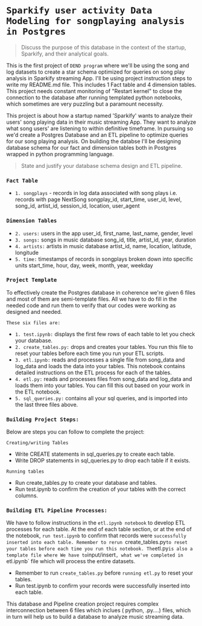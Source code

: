 
# `Sparkify user activity Data Modeling for songplaying analysis in Postgres`

> Discuss the purpose of this database in the context of the startup, Sparkify, and their analytical goals.
 
This is the first project of `DEND program` where we'll be using the song and log datasets to create a star schema optimized for queries on song play analysis in Sparkify streaming App. I'll be using project instruction steps to write my README.md file. This includes 1 Fact table and 4 dimension tables. This project needs constant monitoring of "Restart kernel" to close the connection to the database after running templated python notebooks, which sometimes are very puzzling but a paramount necessity.

This project is about how a startup named 'Sparkify' wants to analyze their users' song playing data in their music streaming App. They want to analyze what song users' are listening to within definitive timeframe. In pursuing so we'd create a Postgres Database and an ETL pipeline to optimize queries for our song playing analysis. On building the databse I'll be designing database schema for our fact and dimension tables both in Postgres wrapped in python programming language. 

> State and justify your database schema design and ETL pipeline.
> 
### `Fact Table` ###
- `1. songplays` - records in log data associated with song plays i.e. records with page NextSong
songplay_id, start_time, user_id, level, song_id, artist_id, session_id, location, user_agent

### `Dimension Tables` ###
- `2. users:`  users in the app
               user_id, first_name, last_name, gender, level
- `3. songs:`  songs in music database
                song_id, title, artist_id, year, duration
- `4. artists:`  artists in music database
                 artist_id, name, location, latitude, longitude
- `5. time:`  timestamps of records in songplays broken down into specific units
                start_time, hour, day, week, month, year, weekday

### `Project Template`
To effectively create the Postgres database in coherence we're given 6 files and most of them are semi-template files. All we have to do 
fill in the needed code and run them to verify that our codes were working as designed and needed.

`These six files are:`
- `1. test.ipynb:` displays the first few rows of each table to let you check your database.
- `2. create_tables.py:` drops and creates your tables. You run this file to reset your tables before each time you run your ETL scripts.
- `3. etl.ipynb:` reads and processes a single file from song_data and log_data and loads the data into your tables. This notebook contains detailed instructions on the ETL process for each of the tables.
- `4. etl.py:` reads and processes files from song_data and log_data and loads them into your tables. You can fill this out based on your work in the ETL notebook.
- `5. sql_queries.py:` contains all your sql queries, and is imported into the last three files above.

 
### `Building Project Steps:`
Below are steps you can follow to complete the project:

`Creating/writing Tables`
- Write CREATE statements in sql_queries.py to create each table.
- Write DROP statements in sql_queries.py to drop each table if it exists.

`Running tables`
- Run create_tables.py to create your database and tables.
- Run test.ipynb to confirm the creation of your tables with the correct columns.

### `Building ETL Pipeline Processes:`
We have to follow instructions in the `etl.ipynb notebook` to develop ETL processes for each table. At the end of each table section, or at the end of the notebook, `run test.ipynb` to confirm that records were `successfully inserted into each table. Remember to rerun `create_tables.py` to reset your tables before each time you run this notebook. The `etl.py` is also a template file where We have to `input/insert`, what we've completed in `etl.ipynb` file which will process the entire datasets. 

- Remember to run `create_tables.py` before `running etl.py` to reset your tables.
- Run test.ipynb to confirm your records were successfully inserted into each table.

This database and Pipeline creation project requires complex interconnection between 6 files which inclues ( python, .py....) files, which in turn will help us to build a database to analyze music streaming data. 
